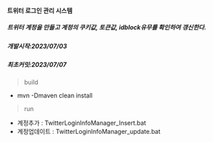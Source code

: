 #### 트위터 로그인 관리 시스템
##### 트위터 계정을 만들고 계정의 쿠키값, 토큰값, idblock유무를 확인하여 갱신한다.
##### 개발시작:2023/07/03
##### 최초커밋:2023/07/07

> build
- mvn -Dmaven clean install
> run
- 계정추가 : TwitterLoginInfoManager_Insert.bat
- 계정업데이트 : TwitterLoginInfoManager_update.bat
